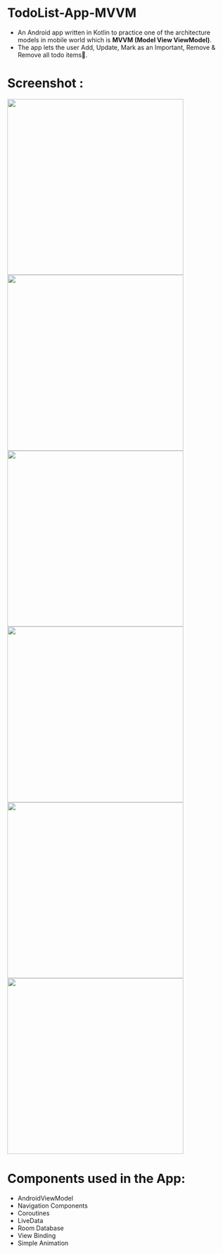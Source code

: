 # TodoList-App-MVVM

- An Android app written in Kotlin to practice one of the architecture models in mobile world which is **MVVM (Model View ViewModel)**.
- The app lets the user Add, Update, Mark as an Important, Remove & Remove all todo items📄. 

# Screenshot : 
<p float="left">
<img src="https://user-images.githubusercontent.com/52040275/108713424-360a5100-753e-11eb-8813-5f01178da0d3.jpg" height="400" />
<img src="https://user-images.githubusercontent.com/52040275/108713627-7f5aa080-753e-11eb-9a96-09f2da15aba6.png" height="400" />
<img src="https://user-images.githubusercontent.com/52040275/108713710-9b5e4200-753e-11eb-9a2f-5e9885b2299d.png" height="400" />
<img src="https://user-images.githubusercontent.com/52040275/108713748-aca74e80-753e-11eb-8542-ea1fe93a0adb.png" height="400" />
<img src="https://user-images.githubusercontent.com/52040275/108713825-c3e63c00-753e-11eb-830f-106cf854ca3f.png" height="400" />
<img src="https://user-images.githubusercontent.com/52040275/108713868-d06a9480-753e-11eb-9e45-57d07d08fe51.png" height="400" />
</p>

# Components used in the App:
- AndroidViewModel
- Navigation Components
- Coroutines
- LiveData
- Room Database
- View Binding
- Simple Animation

